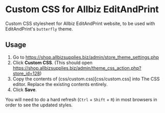 # Custom CSS for Allbiz EditAndPrint

Custom CSS stylesheet for Allbiz EditAndPrint website, to be used with EditAndPrint's `butterfly` theme.

## Usage

1. Go to https://shop.allbizsupplies.biz/admin/store_theme_settings.php
2. Click **Custom CSS**. (This should open https://shop.allbizsupplies.biz/admin/theme_css_action.php?store_id=128)
3. Copy the contents of (css/custom.css)[css/custom.css] into The CSS editor. Replace the existing contents entirely.
4. Click **Save**.

You will need to do a hard refresh (`Ctrl` + `Shift` + `R`) in most browsers in order to see the updated styles.
